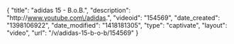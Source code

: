 {
    "title": "adidas 15 - B.o.B.",
    "description": "http:\/\/www.youtube.com\/adidas.",
    "videoid": "154569",
    "date_created": "1398106922",
    "date_modified": "1418181305",
    "type": "captivate",
    "layout": "video",
    "url": "\/v\/adidas-15-b-o-b\/154569"
}